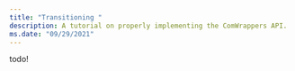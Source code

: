 ```yaml
---
title: "Transitioning "
description: A tutorial on properly implementing the ComWrappers API.
ms.date: "09/29/2021"
---
```


todo!
